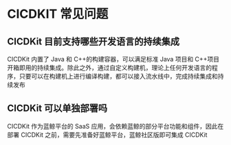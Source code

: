 # CICDKIT 常见问题
## CICDKit 目前支持哪些开发语言的持续集成

CICDKit 内置了 Java 和 C++的构建容器，可以满足标准 Java 项目和 C++项目开箱即用的持续集成。除此之外，通过自定义构建机，理论上任何开发语言的程序，只要可以在构建机上进行编译构建，都可以接入流水线中，完成持续集成和持续发布

## CICDKit 可以单独部署吗

CICDKit 作为蓝鲸平台的 SaaS 应用，会依赖蓝鲸的部分平台功能和组件，因此在部署 CICDKit 之前，需要先准备好蓝鲸平台，蓝鲸社区版即可集成 CICDKit
